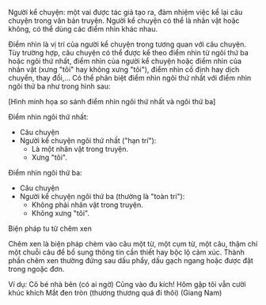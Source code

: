 Người kể chuyện: một vai được tác giả tạo ra, đảm nhiệm việc kể lại câu chuyện trong văn bản truyện. Người kể chuyện có thể là nhân vật hoặc không, có thể dùng các điểm nhìn khác nhau.

Điểm nhìn là vị trí của người kể chuyện trong tương quan với câu chuyện. Tùy trường hợp, câu chuyện có thể được kể theo điểm nhìn từ ngôi thứ ba hoặc ngôi thứ nhất, điểm nhìn của người kể chuyện hoặc điểm nhìn của nhân vật (xưng "tôi" hay không xưng "tôi"), điểm nhìn cố định hay dịch chuyển, thay đổi,... Có thể phân biệt điểm nhìn ngôi thứ nhất với điểm nhìn ngôi thứ ba như trong hình sau:

[Hình minh họa so sánh điểm nhìn ngôi thứ nhất và ngôi thứ ba]

Điểm nhìn ngôi thứ nhất:
- Câu chuyện
- Người kể chuyện ngôi thứ nhất ("hạn trí"):
  + Là một nhân vật trong truyện.
  + Xưng "tôi".

Điểm nhìn ngôi thứ ba:
- Câu chuyện
- Người kể chuyện ngôi thứ ba (thường là "toàn tri"):
  + Không phải nhân vật trong truyện.
  + Không xưng "tôi".

Biện pháp tu từ chêm xen

Chêm xen là biện pháp chèm vào câu một từ, một cụm từ, một câu, thậm chí một chuỗi câu để bổ sung thông tin cần thiết hay bộc lộ cảm xúc. Thành phần chêm xen thường đứng sau dấu phẩy, dấu gạch ngang hoặc được đặt trong ngoặc đơn.

Ví dụ:
Cô bé nhà bên (có ai ngờ)
Cũng vào đu kích!
Hôm gặp tôi vẫn cười khúc khích
Mắt đen tròn (thương thương quá đi thôi)
                                (Giang Nam)